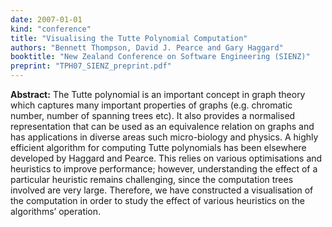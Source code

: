 ```yaml
---
date: 2007-01-01
kind: "conference"
title: "Visualising the Tutte Polynomial Computation"
authors: "Bennett Thompson, David J. Pearce and Gary Haggard"
booktitle: "New Zealand Conference on Software Engineering (SIENZ)"
preprint: "TPH07_SIENZ_preprint.pdf"
---
```


**Abstract:** The Tutte polynomial is an important concept in graph theory which captures many important properties of graphs (e.g. chromatic number, number of spanning trees etc). It also provides a normalised representation that can be used as an equivalence relation on graphs and has applications in diverse areas such micro-biology and physics. A highly efficient algorithm for computing Tutte polynomials has been elsewhere developed by Haggard and Pearce. This relies on various optimisations and heuristics to improve performance; however, understanding the effect of a particular heuristic remains challenging, since the computation trees involved are very large. Therefore, we have constructed a visualisation of the computation in order to study the effect of various heuristics on the algorithms’ operation.